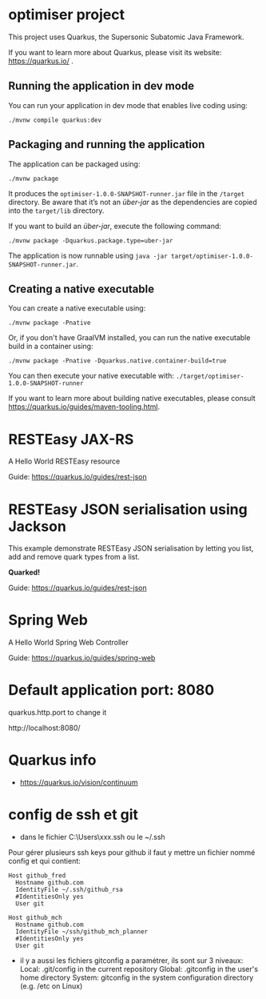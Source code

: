 # optimiser project

This project uses Quarkus, the Supersonic Subatomic Java Framework.

If you want to learn more about Quarkus, please visit its website: https://quarkus.io/ .

## Running the application in dev mode

You can run your application in dev mode that enables live coding using:
```shell script
./mvnw compile quarkus:dev
```

## Packaging and running the application

The application can be packaged using:
```shell script
./mvnw package
```
It produces the `optimiser-1.0.0-SNAPSHOT-runner.jar` file in the `/target` directory.
Be aware that it’s not an _über-jar_ as the dependencies are copied into the `target/lib` directory.

If you want to build an _über-jar_, execute the following command:
```shell script
./mvnw package -Dquarkus.package.type=uber-jar
```

The application is now runnable using `java -jar target/optimiser-1.0.0-SNAPSHOT-runner.jar`.

## Creating a native executable

You can create a native executable using: 
```shell script
./mvnw package -Pnative
```

Or, if you don't have GraalVM installed, you can run the native executable build in a container using: 
```shell script
./mvnw package -Pnative -Dquarkus.native.container-build=true
```

You can then execute your native executable with: `./target/optimiser-1.0.0-SNAPSHOT-runner`

If you want to learn more about building native executables, please consult https://quarkus.io/guides/maven-tooling.html.

# RESTEasy JAX-RS

<p>A Hello World RESTEasy resource</p>

Guide: https://quarkus.io/guides/rest-json

# RESTEasy JSON serialisation using Jackson

<p>This example demonstrate RESTEasy JSON serialisation by letting you list, add and remove quark types from a list.</p>
<p><b>Quarked!</b></p>

Guide: https://quarkus.io/guides/rest-json

# Spring Web

<p>A Hello World Spring Web Controller</p>

Guide: https://quarkus.io/guides/spring-web

# Default application port: 8080
quarkus.http.port to change it

http://localhost:8080/

# Quarkus info

 - https://quarkus.io/vision/continuum
 
 # config de ssh et git
 - dans le fichier C:\Users\xxx\.ssh ou le ~/.ssh

Pour gérer plusieurs ssh keys pour github il faut y mettre un fichier nommé config et qui contient:

```
Host github_fred
  Hostname github.com
  IdentityFile ~/.ssh/github_rsa
  #IdentitiesOnly yes
  User git
  
Host github_mch
  Hostname github.com
  IdentityFile ~/ssh/github_mch_planner
  #IdentitiesOnly yes
  User git  
```

 - il y a aussi les fichiers gitconfig a paramétrer, ils sont sur 3 niveaux:
Local: .git/config in the current repository
Global: .gitconfig in the user's home directory
System: gitconfig in the system configuration directory (e.g. /etc on Linux)
 
